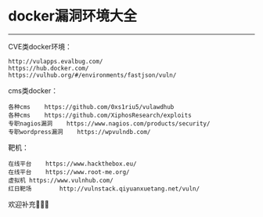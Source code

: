 # docker漏洞环境大全
***
CVE类docker环境：  
```
http://vulapps.evalbug.com/
https://hub.docker.com/
https://vulhub.org/#/environments/fastjson/vuln/
```
cms类docker：  
```
各种cms    https://github.com/0xs1riu5/vulawdhub
各种cms    https://github.com/XiphosResearch/exploits
专职nagios漏洞    https://www.nagios.com/products/security/
专职wordpress漏洞    https://wpvulndb.com/
```
靶机：  
```
在线平台    https://www.hackthebox.eu/
在线平台    https://www.root-me.org/
虚拟机	https://www.vulnhub.com/
红日靶场		http://vulnstack.qiyuanxuetang.net/vuln/
```
欢迎补充🍺🍺🍺